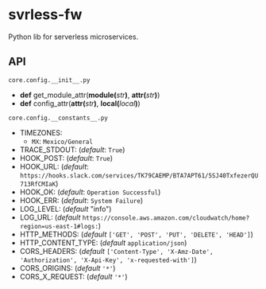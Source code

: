 # svrless-fw

Python lib for serverless microservices.

## API

`core.config.__init__.py`

- __def__ get_module_attr(__module(__*str*__)__, __attr(__*str*__)__)
- __def__ config_attr(__attr(__*str*__)__, __local(__*local*__)__)

`core.config.__constants__.py`

- TIMEZONES:
	+ `MX`: `Mexico/General`
- TRACE_STDOUT: (_default_: `True`)
- HOOK_POST: (_default_: `True`)
- HOOK_URL: (_default_: `https://hooks.slack.com/services/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`)
- HOOK_OK: (_default_:  `Operation Successful`)
- HOOK_ERR: (_default_: `System Failure`)
- LOG_LEVEL: (_default_ "info")
- LOG_URL: (_default_ `https://console.aws.amazon.com/cloudwatch/home?region=us-east-1#logs:`)
- HTTP_METHODS: (_default_ `['GET', 'POST', 'PUT', 'DELETE', 'HEAD']`)
- HTTP_CONTENT_TYPE: (_default_ `application/json`)
- CORS_HEADERS: (_default_ `['Content-Type', 'X-Amz-Date', 'Authorization', 'X-Api-Key', 'x-requested-with']`)
- CORS_ORIGINS: (_default_ `'*'`)
- CORS_X_REQUEST: (_default_ `'*'`)

